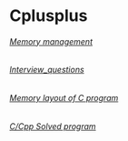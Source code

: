 # Cplusplus
###### [Memory management](https://en.wikipedia.org/wiki/Memory_management#DYNAMIC)
###### [Interview_questions](https://www.tutorialspoint.com/cprogramming/cprogramming_interview_questions.htm)
###### [Memory layout of C program](https://www.geeksforgeeks.org/memory-layout-of-c-program/)
###### [C/Cpp Solved program](https://www.includehelp.com/)
